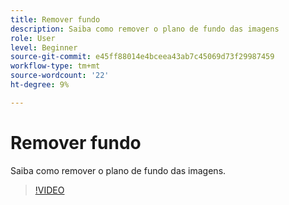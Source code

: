 ```yaml
---
title: Remover fundo
description: Saiba como remover o plano de fundo das imagens
role: User
level: Beginner
source-git-commit: e45ff88014e4bceea43ab7c45069d73f29987459
workflow-type: tm+mt
source-wordcount: '22'
ht-degree: 9%

---
```


# Remover fundo

Saiba como remover o plano de fundo das imagens.

>[!VIDEO](https://video.tv.adobe.com/v/3420220?quality=12&learn=on&hidetitle=true)
